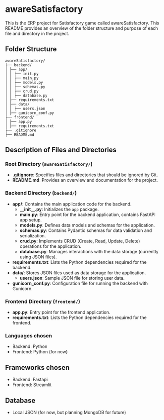 # awareSatisfactory

This is the ERP project for Satisfactory game called awareSatisfactory. This README provides an overview of the folder structure and purpose of each file and directory in the project.

## Folder Structure
`awareSatisfactory/`<br/>
`├── backend/`<br/>
`│ ├── app/`<br/>
`│ │ ├── init.py`<br/>
`│ │ ├── main.py`<br/>
`│ │ ├── models.py`<br/>
`│ │ ├── schemas.py`<br/>
`│ │ ├── crud.py`<br/>
`│ │ ├── database.py`<br/>
`│ ├── requirements.txt`<br/>
`│ ├── data/`<br/>
`│ │ ├── users.json`<br/>
`│ ├── gunicorn_conf.py`<br/>
`├── frontend/`<br/>
`│ ├── app.py`<br/>
`│ ├── requirements.txt`<br/>
`├── .gitignore`<br/>
`├── README.md`<br/>


## Description of Files and Directories

### Root Directory (`awareSatisfactory/`)

- **.gitignore**: Specifies files and directories that should be ignored by Git.
- **README.md**: Provides an overview and documentation for the project.

### Backend Directory (`backend/`)

- **app/**: Contains the main application code for the backend.
  - **\_\_init\_\_.py**: Initializes the `app` package.
  - **main.py**: Entry point for the backend application, contains FastAPI app setup.
  - **models.py**: Defines data models and schemas for the application.
  - **schemas.py**: Contains Pydantic schemas for data validation and serialization.
  - **crud.py**: Implements CRUD (Create, Read, Update, Delete) operations for the application.
  - **database.py**: Manages interactions with the data storage (currently using JSON files).
- **requirements.txt**: Lists the Python dependencies required for the backend.
- **data/**: Stores JSON files used as data storage for the application.
  - **users.json**: Sample JSON file for storing user data.
- **gunicorn_conf.py**: Configuration file for running the backend with Gunicorn.

### Frontend Directory (`frontend/`)

- **app.py**: Entry point for the frontend application.
- **requirements.txt**: Lists the Python dependencies required for the frontend.

### Languages chosen
- Backend: Python
- Frontend: Python (for now)
  
## Frameworks chosen
- Backend: Fastapi
- Frontend: Streamlit

## Database
- Local JSON (for now, but planning MongoDB for future)




